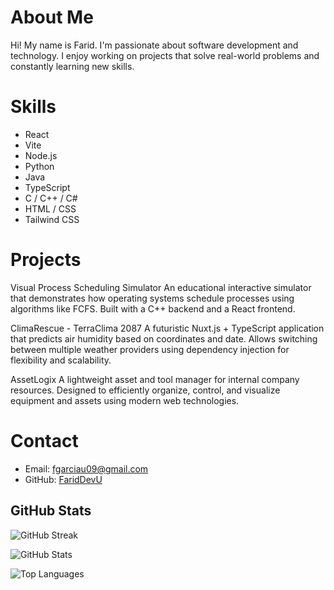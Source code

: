 # About Me

Hi! My name is Farid. I'm passionate about software development and technology. I enjoy working on projects that solve real-world problems and constantly learning new skills.

# Skills

- React  
- Vite  
- Node.js  
- Python  
- Java  
- TypeScript  
- C / C++ / C#  
- HTML / CSS  
- Tailwind CSS  

# Projects

Visual Process Scheduling Simulator
An educational interactive simulator that demonstrates how operating systems schedule processes using algorithms like FCFS. Built with a C++ backend and a React frontend. 

 ClimaRescue - TerraClima 2087
A futuristic Nuxt.js + TypeScript application that predicts air humidity based on coordinates and date. Allows switching between multiple weather providers using dependency injection for flexibility and scalability.

AssetLogix
A lightweight asset and tool manager for internal company resources. Designed to efficiently organize, control, and visualize equipment and assets using modern web technologies.



# Contact

- Email: [fgarciau09@gmail.com](mailto:fgarciau09@gmail.com)  
- GitHub: [FaridDevU](https://github.com/FaridDevU)

## GitHub Stats

![GitHub Streak](https://github-readme-streak-stats.herokuapp.com/?user=FaridDevU&theme=dark)

![GitHub Stats](https://github-readme-stats.vercel.app/api?username=FaridDevU&show_icons=true&theme=dark&count_private=true)

![Top Languages](https://github-readme-stats.vercel.app/api/top-langs/?username=FaridDevU&layout=compact&theme=dark&cache_seconds=1)

